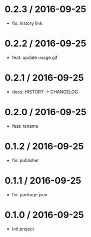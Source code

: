 
0.2.3 / 2016-09-25
==================

  * fix: history link

0.2.2 / 2016-09-25
==================

  * feat: update usage.gif

0.2.1 / 2016-09-25
==================

  * docs: HISTORY -> CHANGELOG

0.2.0 / 2016-09-25
==================

  * feat: rename

0.1.2 / 2016-09-25
==================

  * fix: publisher

0.1.1 / 2016-09-25
==================

  * fix: package.json

0.1.0 / 2016-09-25
==================
  * init project

